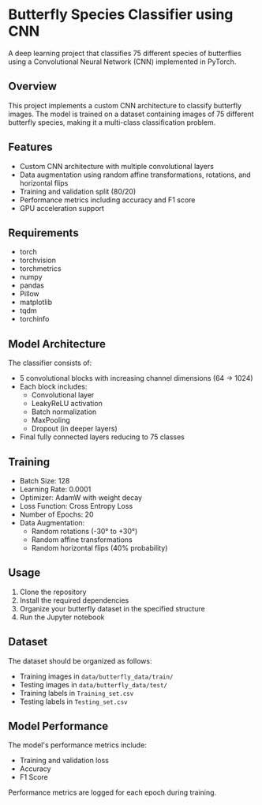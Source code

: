 # Butterfly Species Classifier using CNN

A deep learning project that classifies 75 different species of butterflies using a Convolutional Neural Network (CNN) implemented in PyTorch.

## Overview

This project implements a custom CNN architecture to classify butterfly images. The model is trained on a dataset containing images of 75 different butterfly species, making it a multi-class classification problem.

## Features

- Custom CNN architecture with multiple convolutional layers
- Data augmentation using random affine transformations, rotations, and horizontal flips
- Training and validation split (80/20)
- Performance metrics including accuracy and F1 score
- GPU acceleration support

## Requirements

- torch
- torchvision
- torchmetrics
- numpy
- pandas
- Pillow
- matplotlib
- tqdm
- torchinfo


## Model Architecture

The classifier consists of:
- 5 convolutional blocks with increasing channel dimensions (64 → 1024)
- Each block includes:
  - Convolutional layer
  - LeakyReLU activation
  - Batch normalization
  - MaxPooling
  - Dropout (in deeper layers)
- Final fully connected layers reducing to 75 classes

## Training

- Batch Size: 128
- Learning Rate: 0.0001
- Optimizer: AdamW with weight decay
- Loss Function: Cross Entropy Loss
- Number of Epochs: 20
- Data Augmentation:
  - Random rotations (-30° to +30°)
  - Random affine transformations
  - Random horizontal flips (40% probability)

## Usage

1. Clone the repository
2. Install the required dependencies
3. Organize your butterfly dataset in the specified structure
4. Run the Jupyter notebook

## Dataset

The dataset should be organized as follows:
- Training images in `data/butterfly_data/train/`
- Testing images in `data/butterfly_data/test/`
- Training labels in `Training_set.csv`
- Testing labels in `Testing_set.csv`

## Model Performance

The model's performance metrics include:
- Training and validation loss
- Accuracy
- F1 Score

Performance metrics are logged for each epoch during training.
